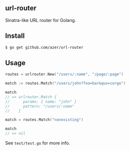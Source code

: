 ## url-router

Sinatra-like URL router for Golang.

## Install

```bash
$ go get github.com/azer/url-router
```

## Usage

```go
routes = urlrouter.New("/users/:name", "/page/:page")

match := routes.Match("/users/john?foo=bar&qux=corge")

match
// => urlrouter.Match {
//      params: { name: "john" }
//      pattern: "/users/:name"
//    }

match = routes.Match("nonexisting")

match
// => nil
```

See `test/test.go` for more info.
